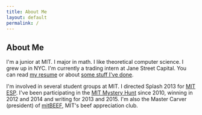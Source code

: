 ```yaml
---
title: About Me
layout: default
permalink: /
---
```


## About Me ##

I'm a junior at MIT. I major in math.  I like theoretical computer science. I grew up in NYC. I'm currently a trading intern at Jane Street Capital. You can read [my resume](/files/resume.pdf) or about [some stuff I've done](/projects/). 

I'm involved in several student groups at MIT. I directed Splash 2013 for [MIT ESP](http://esp.mit.edu/). I've been participating in the [MIT Mystery Hunt](http://web.mit.edu/puzzle/www/) since 2010, winning in 2012 and 2014 and writing for 2013 and 2015. I'm also the Master Carver (president) of [mitBEEF](http://web.mit.edu/mitbeef/), MIT's beef appreciation club.
